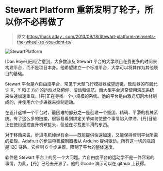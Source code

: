 # Stewart Platform 重新发明了轮子，所以你不必再做了

> 原文:[https://hack aday . com/2013/09/18/Stewart-platform-reinvents-the-wheel-so-you-dont-to/](https://hackaday.com/2013/09/18/stewart-platform-reinvents-the-wheel-so-you-dont-have-to/)

![StewartPlatform](../Images/691a67d2a3281342c5f7af4d62392875.png)

[Dan Royer]已经注意到，大多数涉及 Stewart 平台的大学项目花费更多的时间来构建平台，而不是项目本身。他希望建立一个标准平台，大学可以将其作为其他项目的基础。

Stewart 平台是六自由度平台，常见于大型飞行模拟器或望远镜。致动器的布局允许 X、Y 和 Z 方向的运动以及俯仰、滚动和偏航。而大型平台通常使用液压系统来快速加速重载。[丹]正在寻找一个小规模的系统。他的平台是由激光切割木材制成的，并使用六个步进器来控制运动。

在设计这样一个平台时，最困难的部分之一是创建一个坚固、精确、平滑的机械系统。有了这么多的链接，很容易看到绑定关节如何使整个事情陷入停滞。[丹]目前正在使用遥控直升机球接头，但他在寻找更平滑的东西。

对于移动来说，步进电机绰绰有余——既能提供快速加速，又能保持控制平台所需的扭矩。Adafruit 的步进电机控制器板从 Arduino 提供驱动。所有这一切的瓶颈是 i2C 链路，它控制 6 个步进器，限制了平台的整体速度。

软件是 Stewart 平台上的另一个大问题。六自由度平台的运动学不是一件容易的事情。为此，【丹】已经去开源了。他的 Gcode 演示可以在 github 上获得。